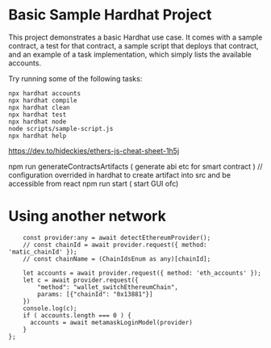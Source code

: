 # Basic Sample Hardhat Project

This project demonstrates a basic Hardhat use case. It comes with a sample contract, a test for that contract, a sample script that deploys that contract, and an example of a task implementation, which simply lists the available accounts.

Try running some of the following tasks:

```shell
npx hardhat accounts
npx hardhat compile
npx hardhat clean
npx hardhat test
npx hardhat node
node scripts/sample-script.js
npx hardhat help
```


https://dev.to/hideckies/ethers-js-cheat-sheet-1h5j


npm run generateContractsArtifacts ( generate abi etc for smart contract ) // configuration overrided in hardhat to create artifact into src and be accessible from react
npm run start ( start GUI ofc)



# Using another network 

        const provider:any = await detectEthereumProvider();
        // const chainId = await provider.request({ method: 'matic_chainId' });
        // const chainName = (ChainIdsEnum as any)[chainId];
        
        let accounts = await provider.request({ method: 'eth_accounts' });
        let c = await provider.request({
            "method": "wallet_switchEthereumChain",
            params: [{"chainId": "0x13881"}]
        })
        console.log(c);
        if ( accounts.length === 0 ) {
          accounts = await metamaskLoginModel(provider)
        }
    };